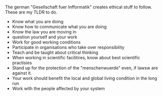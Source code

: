 The german "Gesellschaft fuer Infformatik" creates ethical stuff to follow.
These are my TLDR to do.

- Know what you are doing
- Know how to communicate what you are doing 
- Know the law you are moving in
- question yourself and your work
- Work for good working conditions 
- Participate in organisations who take over responsibility
- Teach and be taught about critical thinking
- When working in scientific facilitires, know about best scientific practisies
- Stand up for the protection of the "menschenwuerde" even, if lawsw are against it.
- Your work should benefit the local and global living condition in the long run
- Work with the people affected by your system
